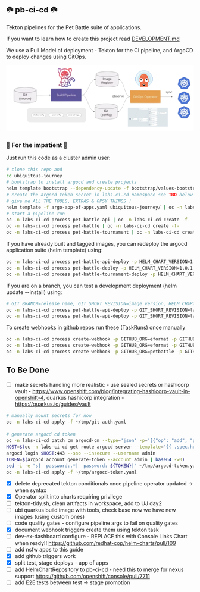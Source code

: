 ## ☘️ pb-ci-cd ☘️

Tekton pipelines for the Pet Battle suite of applications.

If you want to learn how to create this project read [DEVELOPMENT.md](DEVELOPMENT.md)

We use a Pull Model of deployment - Tekton for the CI pipeline, and ArgoCD to deploy changes using GitOps.

![pull-model.png](images/pull-model.png)
### 🤠 For the impatient 🤠

Just run this code as a cluster admin user:
```bash
# clone this repo and
cd ubiquitous-journey
# bootstrap to install argocd and create projects
helm template bootstrap --dependency-update -f bootstrap/values-bootstrap.yaml bootstrap | oc apply -f-
# create the argocd token secret in labs-ci-cd namespace see TBD below
# give me ALL THE TOOLS, EXTRAS & OPSY THINGS !
helm template -f argo-app-of-apps.yaml ubiquitous-journey/ | oc -n labs-ci-cd apply -f-
# start a pipeline run
oc -n labs-ci-cd process pet-battle-api | oc -n labs-ci-cd create -f-
oc -n labs-ci-cd process pet-battle | oc -n labs-ci-cd create -f-
oc -n labs-ci-cd process pet-battle-tournament | oc -n labs-ci-cd create -f-
```

If you have already built and tagged images, you can redeploy the argocd application suite (helm template) using:
```bash
oc -n labs-ci-cd process pet-battle-api-deploy -p HELM_CHART_VERSION=1.0.6 | oc -n labs-ci-cd create -f-
oc -n labs-ci-cd process pet-battle-deploy -p HELM_CHART_VERSION=1.0.1 | oc -n labs-ci-cd create -f-
oc -n labs-ci-cd process pet-battle-tournament-deploy -p HELM_CHART_VERSION=1.0.4 | oc -n labs-ci-cd create -f-
```

If you are on a branch, you can test a development deployment (helm update --install) using:
```bash
# GIT_BRANCH=release_name, GIT_SHORT_REVISION=image_version, HELM_CHART_VERSION is Optional (it will pull latest chart from nexus helm chart repo if not specified)
oc -n labs-ci-cd process pet-battle-api-deploy -p GIT_SHORT_REVISION=latest -p GIT_BRANCH=my -p HELM_CHART_VERSION=1.0.6 | oc -n labs-ci-cd create -f-
oc -n labs-ci-cd process pet-battle-api-deploy -p GIT_SHORT_REVISION=latest -p GIT_BRANCH=develop | oc -n labs-ci-cd create -f-
```

To create webhooks in github repos run these (TaskRuns) once manually
```bash
oc -n labs-ci-cd process create-webhook -p GITHUB_ORG=eformat -p GITHUB_REPO=pet-battle-api -p WEBHOOK_URL=http://$(oc -n labs-ci-cd get route webhook -o custom-columns=ROUTE:.spec.host --no-headers) | oc -n labs-ci-cd create -f-
oc -n labs-ci-cd process create-webhook -p GITHUB_ORG=eformat -p GITHUB_REPO=pet-battle -p WEBHOOK_URL=http://$(oc -n labs-ci-cd get route webhook -o custom-columns=ROUTE:.spec.host --no-headers) | oc -n labs-ci-cd create -f-
oc -n labs-ci-cd process create-webhook -p GITHUB_ORG=petbattle -p GITHUB_REPO=tournamentservice-v1 -p WEBHOOK_URL=http://$(oc -n labs-ci-cd get route webhook -o custom-columns=ROUTE:.spec.host --no-headers) | oc -n labs-ci-cd create -f-
```

## To Be Done
- [ ] make secrets handling more realistic - use sealed secrets or hashicorp vault - https://www.openshift.com/blog/integrating-hashicorp-vault-in-openshift-4, quarkus hashicorp integration - https://quarkus.io/guides/vault

```bash
# manually mount secrets for now
oc -n labs-ci-cd apply -f ~/tmp/git-auth.yaml

# generate argocd cd token
oc -n labs-ci-cd patch cm argocd-cm --type='json' -p='[{"op": "add", "path": "/data", "value": {"accounts.admin": "apiKey"}}]'
HOST=$(oc -n labs-ci-cd get route argocd-server --template='{{ .spec.host }}')
argocd login $HOST:443 --sso --insecure --username admin
TOKEN=$(argocd account generate-token --account admin | base64 -w0)
sed -i -e "s|  password:.*|  password: ${TOKEN}|" ~/tmp/argocd-token.yaml
oc -n labs-ci-cd apply -f ~/tmp/argocd-token.yaml
```

- [X] delete deprecated tekton conditionals once pipeline operator updated -> when syntax
- [X] Operator split into charts requiring privilege
- [ ] tekton-tidy.sh, clean artifacts in workspace, add to UJ day2
- [ ] ubi quarkus build image with tools, check base now we have new images (using custom ones)
- [ ] code quality gates - configure pipeline args to fail on quality gates
- [X] document webhook triggers create them using tekton task
- [ ] dev-ex-dashboard configure - REPLACE this with Console Links Chart when ready!! https://github.com/redhat-cop/helm-charts/pull/109
- [ ] add nsfw apps to this guide
- [X] add github triggers work
- [X] split test, stage deploys - app of apps
- [ ] add HelmChartRepository to pb-ci-cd - need this to merge for nexus support https://github.com/openshift/console/pull/7711 
- [ ] add E2E tests between test -> stage promotion

